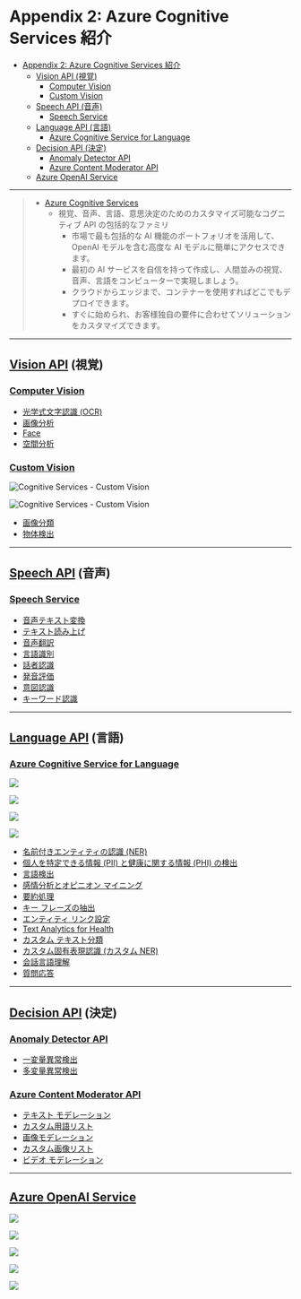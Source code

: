 # Appendix 2: Azure Cognitive Services 紹介

- [Appendix 2: Azure Cognitive Services 紹介](#appendix-2-azure-cognitive-services-紹介)
  - [Vision API (視覚)](#vision-api-視覚)
    - [Computer Vision](#computer-vision)
    - [Custom Vision](#custom-vision)
  - [Speech API (音声)](#speech-api-音声)
    - [Speech Service](#speech-service)
  - [Language API (言語)](#language-api-言語)
    - [Azure Cognitive Service for Language](#azure-cognitive-service-for-language)
  - [Decision API (決定)](#decision-api-決定)
    - [Anomaly Detector API](#anomaly-detector-api)
    - [Azure Content Moderator API](#azure-content-moderator-api)
  - [Azure OpenAI Service](#azure-openai-service)


---


> * [Azure Cognitive Services](https://learn.microsoft.com/ja-jp/azure/cognitive-services/)
>     - 視覚、音声、言語、意思決定のためのカスタマイズ可能なコグニティブ API の包括的なファミリ
>         - 市場で最も包括的な AI 機能のポートフォリオを活用して、OpenAI モデルを含む高度な AI モデルに簡単にアクセスできます。
>         - 最初の AI サービスを自信を持って作成し、人間並みの視覚、音声、言語をコンピューターで実現しましょう。
>         - クラウドからエッジまで、コンテナーを使用すればどこでもデプロイできます。
>         - すぐに始められ、お客様独自の要件に合わせてソリューションをカスタマイズできます。


---


## [Vision API](https://learn.microsoft.com/ja-jp/azure/cognitive-services/what-are-cognitive-services#vision-apis) (視覚)

### [Computer Vision](https://learn.microsoft.com/ja-jp/azure/cognitive-services/computer-vision/)

- [光学式文字認識 (OCR)](https://learn.microsoft.com/ja-jp/azure/cognitive-services/computer-vision/overview-ocr)
- [画像分析](https://learn.microsoft.com/ja-jp/azure/cognitive-services/computer-vision/overview-image-analysis)
- [Face](https://learn.microsoft.com/ja-jp/azure/cognitive-services/computer-vision/overview-identity)
- [空間分析](https://learn.microsoft.com/ja-jp/azure/cognitive-services/computer-vision/intro-to-spatial-analysis-public-preview)

### [Custom Vision](https://learn.microsoft.com/ja-jp/azure/cognitive-services/custom-vision-service/)

![Cognitive Services - Custom Vision](./assets/images/Azure-Machine-Learning-service-概要資料-20190111_1280x720px-00041.png)

![Cognitive Services - Custom Vision](./assets/images/Azure-Machine-Learning-service-概要資料-20190111_1280x720px-00042.png)

- [画像分類](https://learn.microsoft.com/ja-jp/azure/cognitive-services/custom-vision-service/getting-started-build-a-classifier)
- [物体検出](https://learn.microsoft.com/ja-jp/azure/cognitive-services/custom-vision-service/get-started-build-detector)


---


## [Speech API](https://learn.microsoft.com/ja-jp/azure/cognitive-services/what-are-cognitive-services#speech-apis) (音声)

### [Speech Service](https://learn.microsoft.com/ja-jp/azure/cognitive-services/speech-service/)

- [音声テキスト変換](https://learn.microsoft.com/ja-jp/azure/cognitive-services/speech-service/index-speech-to-text)
- [テキスト読み上げ](https://learn.microsoft.com/ja-jp/azure/cognitive-services/speech-service/index-text-to-speech)
- [音声翻訳](https://learn.microsoft.com/ja-jp/azure/cognitive-services/speech-service/speech-translation)
- [言語識別](https://learn.microsoft.com/ja-jp/azure/cognitive-services/speech-service/language-identification?tabs=once&pivots=programming-language-python)
- [話者認識](https://learn.microsoft.com/ja-jp/azure/cognitive-services/speech-service/speaker-recognition-overview)
- [発音評価](https://learn.microsoft.com/ja-jp/azure/cognitive-services/speech-service/how-to-pronunciation-assessment?pivots=programming-language-python)
- [意図認識](https://learn.microsoft.com/ja-jp/azure/cognitive-services/speech-service/index-intent-recognition)
- [キーワード認識](https://learn.microsoft.com/ja-jp/azure/cognitive-services/speech-service/keyword-recognition-overview)


---


## [Language API](https://learn.microsoft.com/ja-jp/azure/cognitive-services/what-are-cognitive-services#language-apis) (言語)

### [Azure Cognitive Service for Language](https://learn.microsoft.com/ja-jp/azure/cognitive-services/language-service/)

![](./assets/images/20211216_dllab_Ignite-2021-Update-AI_ML編_1280x720px-00020.png)

![](./assets/images/20211216_dllab_Ignite-2021-Update-AI_ML編_1280x720px-00021.png)

![](./assets/images/20211216_dllab_Ignite-2021-Update-AI_ML編_1280x720px-00022.png)

![](./assets/images/20211216_dllab_Ignite-2021-Update-AI_ML編_1280x720px-00023.png)

- [名前付きエンティティの認識 (NER)](https://learn.microsoft.com/ja-jp/azure/cognitive-services/language-service/named-entity-recognition/overview)
- [個人を特定できる情報 (PII) と健康に関する情報 (PHI) の検出](https://learn.microsoft.com/ja-jp/azure/cognitive-services/language-service/personally-identifiable-information/overview)
- [言語検出](https://learn.microsoft.com/ja-jp/azure/cognitive-services/language-service/language-detection/overview)
- [感情分析とオピニオン マイニング](https://learn.microsoft.com/ja-jp/azure/cognitive-services/language-service/sentiment-opinion-mining/overview)
- [要約処理](https://learn.microsoft.com/ja-jp/azure/cognitive-services/language-service/summarization/overview?tabs=document-summarization)
- [キー フレーズの抽出](https://learn.microsoft.com/ja-jp/azure/cognitive-services/language-service/key-phrase-extraction/overview)
- [エンティティ リンク設定](https://learn.microsoft.com/ja-jp/azure/cognitive-services/language-service/entity-linking/overview)
- [Text Analytics for Health](https://learn.microsoft.com/ja-jp/azure/cognitive-services/language-service/text-analytics-for-health/overview?tabs=ner)
- [カスタム テキスト分類](https://learn.microsoft.com/ja-jp/azure/cognitive-services/language-service/custom-text-classification/overview)
- [カスタム固有表現認識 (カスタム NER)](https://learn.microsoft.com/ja-jp/azure/cognitive-services/language-service/custom-named-entity-recognition/overview)
- [会話言語理解](https://learn.microsoft.com/ja-jp/azure/cognitive-services/language-service/conversational-language-understanding/overview)
- [質問応答](https://learn.microsoft.com/ja-jp/azure/cognitive-services/language-service/question-answering/overview)


---


## [Decision API](https://learn.microsoft.com/ja-jp/azure/cognitive-services/what-are-cognitive-services#decision-apis) (決定)

### [Anomaly Detector API](https://learn.microsoft.com/ja-jp/azure/cognitive-services/anomaly-detector/)

- [一変量異常検出](https://learn.microsoft.com/ja-jp/azure/cognitive-services/anomaly-detector/overview#univariate-anomaly-detection)
- [多変量異常検出](https://learn.microsoft.com/ja-jp/azure/cognitive-services/anomaly-detector/overview#multivariate-anomaly-detection)

### [Azure Content Moderator API](https://learn.microsoft.com/ja-jp/azure/cognitive-services/content-moderator/)

- [テキスト モデレーション](https://learn.microsoft.com/ja-jp/azure/cognitive-services/content-moderator/text-moderation-api)
- [カスタム用語リスト](https://learn.microsoft.com/ja-jp/azure/cognitive-services/content-moderator/try-terms-list-api)
- [画像モデレーション](https://learn.microsoft.com/ja-jp/azure/cognitive-services/content-moderator/image-moderation-api)
- [カスタム画像リスト](https://learn.microsoft.com/ja-jp/azure/cognitive-services/content-moderator/try-image-list-api)
- [ビデオ モデレーション](https://learn.microsoft.com/ja-jp/azure/cognitive-services/content-moderator/video-moderation-api)


---


## [Azure OpenAI Service](https://learn.microsoft.com/ja-jp/azure/cognitive-services/openai/)

![](./assets/images/20211216_dllab_Ignite-2021-Update-AI_ML編_1280x720px-00024.png)

![](./assets/images/20211216_dllab_Ignite-2021-Update-AI_ML編_1280x720px-00025.png)

![](./assets/images/20211216_dllab_Ignite-2021-Update-AI_ML編_1280x720px-00026.png)

![](./assets/images/20211216_dllab_Ignite-2021-Update-AI_ML編_1280x720px-00027.png)

![](./assets/images/20211216_dllab_Ignite-2021-Update-AI_ML編_1280x720px-00028.png)

